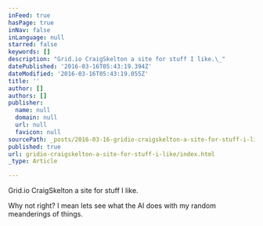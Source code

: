 ```yaml
---
inFeed: true
hasPage: true
inNav: false
inLanguage: null
starred: false
keywords: []
description: "Grid.io CraigSkelton a site for stuff I like.\_"
datePublished: '2016-03-16T05:43:19.394Z'
dateModified: '2016-03-16T05:43:19.055Z'
title: ''
author: []
authors: []
publisher:
  name: null
  domain: null
  url: null
  favicon: null
sourcePath: _posts/2016-03-16-gridio-craigskelton-a-site-for-stuff-i-like.md
published: true
url: gridio-craigskelton-a-site-for-stuff-i-like/index.html
_type: Article

---
```

Grid.io CraigSkelton a site for stuff I like. 

Why not right? I mean lets see what the AI does with my random meanderings of things.
